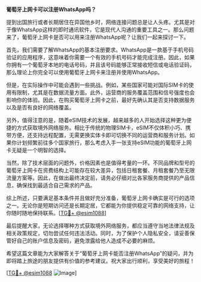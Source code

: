 **葡萄牙上网卡可以注册WhatsApp吗？**

提到出国旅行或者长期居住在异国他乡时，网络连接问题总是让人头疼。尤其是对于像WhatsApp这样的即时通讯软件，它是现代人沟通的重要工具之一。那么问题来了，葡萄牙上网卡是否可以用来注册WhatsApp呢？让我们一起来探讨一下。

首先，我们需要了解WhatsApp的基本注册要求。WhatsApp是一款基于手机号码验证的应用程序，这意味着你需要一个有效的手机号码才能完成注册。因此，如果你拥有一个葡萄牙本地的电话号码，并且该号码能够正常接收短信或电话验证码，那么理论上你完全可以使用葡萄牙上网卡来注册并使用WhatsApp。

但是，在实际操作中可能会遇到一些挑战。例如，某些国家可能对国际SIM卡的使用有限制，尤其是在数据流量方面。此外，运营商的服务覆盖范围和信号强度也会影响你的体验。因此，在购买葡萄牙上网卡之前，最好先确认其是否支持数据服务以及是否有良好的网络覆盖。

另外，值得注意的是，随着eSIM技术的发展，越来越多的人开始选择这种更为便捷的方式获取境外网络服务。相比于传统的物理SIM卡，eSIM不仅体积小巧、携带方便，还支持远程配置，无需更换实体卡即可切换不同的运营商和服务计划。如果你计划频繁前往多个国家旅行，那么考虑入手一张支持eSIM功能的葡萄牙上网卡无疑是一个明智的选择。

当然，除了技术层面的问题外，价格因素也是值得考量的一环。不同品牌和型号的葡萄牙上网卡在资费结构上可能存在较大差异，包括日租套餐、月租套餐乃至无限流量方案等。因此，在做出最终决定前，请务必仔细对比各家服务商提供的产品信息，确保找到最适合自己需求的产品。

综上所述，只要满足基本条件并且做好充分准备，葡萄牙上网卡确实是可行的选项之一。无论你是短期访问还是长期定居，它都能为你提供稳定可靠的网络支持，让你随时随地保持联系。[[TG💪+ @esim1088](https://t.me/s/esim1088)]

最后提醒大家，无论选择哪种方式获取境外网络服务，都应当遵守当地法律法规及相关政策规定，切勿尝试任何违法活动。同时，为了保护个人隐私安全，请妥善保管好自己的账户信息及密码，避免泄露给他人造成不必要的麻烦。

希望这篇文章能为大家解答关于“葡萄牙上网卡能否注册WhatsApp”的疑问，并为即将踏上旅途的朋友提供有价值的参考建议。祝大家出行顺利，享受美好的旅程！

[[TG💪+ @esim1088](https://t.me/s/esim1088) ![Image](https://i.postimg.cc/4NQfJmqS/Snipaste-2025-05-13-00-14-12.png)]